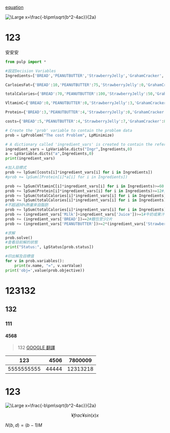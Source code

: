 <script type="text/javascript" src="http://cdn.mathjax.org/mathjax/latest/MathJax.js?config=default"></script>

[equation](http://www.sciweavers.org/tex2img.php?eq=1%2Bsin%28mc%5E2%29&bc=White&fc=Black&im=jpg&fs=12&ff=arev&edit=)

![\Large x=\frac{-b\pm\sqrt{b^2-4ac}}{2a}](https://latex.codecogs.com/svg.latex?\Large&space;x=\frac{-b\pm\sqrt{b^2-4ac}}{2a}) 
# 123

安安安

```py
from pulp import *

#設定Decision Variables
Ingredients=['BREAD','PEANUTBUTTER','StrawberryJelly','GrahamCracker','Milk','Juice']

CarloiesFat={'BREAD':10,'PEANUTBUTTER':75,'StrawberryJelly':0,'GrahamCracker':20,'Milk':70,'Juice':0}

totalCalories={'BREAD':70,'PEANUTBUTTER':100,'StrawberryJelly':50,'GrahamCracker':60,'Milk':150,'Juice':100}

VltaminC={'BREAD':0,'PEANUTBUTTER':0,'StrawberryJelly':3,'GrahamCracker':0,'Milk':2,'Juice':120}

Protein={'BREAD':3,'PEANUTBUTTER':4,'StrawberryJelly':0,'GrahamCracker':1,'Milk':8,'Juice':1}

costs={'BREAD':5,'PEANUTBUTTER':4,'StrawberryJelly':7,'GrahamCracker':8,'Milk':15,'Juice':35}

# Create the 'prob' variable to contain the problem data
prob = LpProblem("The cost Problem", LpMinimize)

# A dictionary called 'ingredient_vars' is created to contain the referenced Variables
ingredient_vars = LpVariable.dicts("Ingr",Ingredients,0)
a = LpVariable.dicts("a",Ingredients,0)
print(ingredient_vars)

#加入目標式
prob += lpSum([costs[i]*ingredient_vars[i] for i in Ingredients])
#prob += lpSum([Protein[i]*a[i] for i in Ingredients])

prob += lpSum(VltaminC[i]*ingredient_vars[i] for i in Ingredients)>=60 #至少60g維他命C
prob += lpSum(Protein[i]*ingredient_vars[i] for i in Ingredients)>=12#至少12G
prob += lpSum(totalCalories[i]*ingredient_vars[i] for i in Ingredients)<=600#全部熱量在400~600之間
prob += lpSum(totalCalories[i]*ingredient_vars[i] for i in Ingredients)>=400
#不超過30%熱量來自脂肪
prob += lpSum(totalCalories[i]*ingredient_vars[i] for i in Ingredients)*0.3>=lpSum(CarloiesFat[i]*ingredient_vars[i] for i in Ingredients)
prob += (ingredient_vars['Milk']+ingredient_vars['Juice'])>=1#牛奶或果汁至少一杯
prob += (ingredient_vars['BREAD'])==2#麵包至少2片
prob += (ingredient_vars['PEANUTBUTTER'])>=2*(ingredient_vars['StrawberryJelly'])#花生醬是草莓醬的兩倍

#求解
prob.solve()
#查看目前解的狀態
print("Status:", LpStatus[prob.status])

#印出解及目標值
for v in prob.variables():
    print(v.name, "=", v.varValue)
print('obj=',value(prob.objective))
```
# 123132
## 132
### 111 
#### 4568
>132
[GOOGLE 翻譯](https://translate.google.com.tw/?hl=zh-TW)

|123|4506|7800009|
|---|---:|:---:|
|5555555555|44444|12313218|


# 123

![\Large x=\frac{-b\pm\sqrt{b^2-4ac}}{2a}](https://latex.codecogs.com/svg.latex?\Large&space;\frac{\sin(x)}{x}) 

$$¥frac{¥sin(x)}{x}$$

$N(b,d)=(b-1)M$
